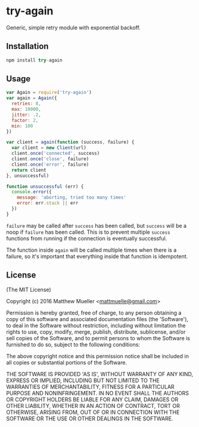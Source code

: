 
# try-again

  Generic, simple retry module with exponential backoff.

## Installation

```js
npm install try-again
```

## Usage

```js
var Again = require('try-again')
var again = Again({
  retries: 8,
  max: 10000,
  jitter: .2,
  factor: 2,
  min: 100
})

var client = again(function (success, failure) {
  var client = new Client(url)
  client.once('connected', success)
  client.once('close', failure)
  client.once('error', failure)
  return client
}, unsuccessful)

function unsuccessful (err) {
  console.error({
    message: 'aborting, tried too many times'
    error: err.stack || err
  })
}
```

`failure` may be called after `success` has been called, but `success` will be a noop if `failure` has been called. This is to prevent multiple `success` functions from running if the connection is eventually successful.

The function inside `again` will be called multiple times when there is a failure, so it's important that everything inside that function is idempotent.

## License

(The MIT License)

Copyright (c) 2016 Matthew Mueller &lt;mattmuelle@gmail.com&gt;

Permission is hereby granted, free of charge, to any person obtaining
a copy of this software and associated documentation files (the
'Software'), to deal in the Software without restriction, including
without limitation the rights to use, copy, modify, merge, publish,
distribute, sublicense, and/or sell copies of the Software, and to
permit persons to whom the Software is furnished to do so, subject to
the following conditions:

The above copyright notice and this permission notice shall be
included in all copies or substantial portions of the Software.

THE SOFTWARE IS PROVIDED 'AS IS', WITHOUT WARRANTY OF ANY KIND,
EXPRESS OR IMPLIED, INCLUDING BUT NOT LIMITED TO THE WARRANTIES OF
MERCHANTABILITY, FITNESS FOR A PARTICULAR PURPOSE AND NONINFRINGEMENT.
IN NO EVENT SHALL THE AUTHORS OR COPYRIGHT HOLDERS BE LIABLE FOR ANY
CLAIM, DAMAGES OR OTHER LIABILITY, WHETHER IN AN ACTION OF CONTRACT,
TORT OR OTHERWISE, ARISING FROM, OUT OF OR IN CONNECTION WITH THE
SOFTWARE OR THE USE OR OTHER DEALINGS IN THE SOFTWARE.
